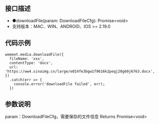 ## 接口描述
- ●downloadFile(param: DownloadFileCfg): Promise&lt;void&gt;
- 支持版本：MAC、WIN、ANDROID、IOS >= 2.19.0

## 代码示例
```
wemeet.media.downloadFile({
  fileName: 'xxx',
  contentType: 'docx',
  url: 'https://ww4.sinaimg.cn/large/e014fe3bgw1f9616k2peqj20g60j6763.docx',
})
  .catch(err => {
    console.error('downloadFile failed', err);
  })
```

## 参数说明
param：DownloadFileCfg，需要保存的文件信息
Returns Promise&lt;void&gt;
